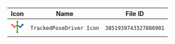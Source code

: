 | Icon | Name | File ID |
| ---  | ---  | ---     |
| ![](TrackedPoseDriver%20Icon.png) | `TrackedPoseDriver Icon` | `3851939743327886901` |
